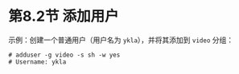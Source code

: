 # 第8.2节 添加用户

示例：创建一个普通用户（用户名为 `ykla`），并将其添加到 `video` 分组：

```
# adduser -g video -s sh -w yes
# Username: ykla
```
